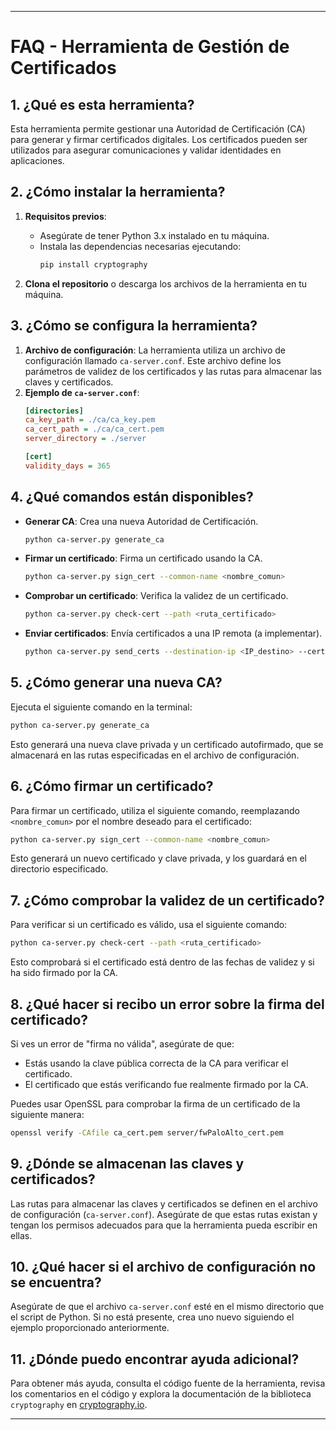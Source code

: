 ---

# FAQ - Herramienta de Gestión de Certificados

## 1. ¿Qué es esta herramienta?

Esta herramienta permite gestionar una Autoridad de Certificación (CA) para generar y firmar certificados digitales. Los certificados pueden ser utilizados para asegurar comunicaciones y validar identidades en aplicaciones.

## 2. ¿Cómo instalar la herramienta?

1. **Requisitos previos**:
   - Asegúrate de tener Python 3.x instalado en tu máquina.
   - Instala las dependencias necesarias ejecutando:
     ```bash
     pip install cryptography
     ```

2. **Clona el repositorio** o descarga los archivos de la herramienta en tu máquina.

## 3. ¿Cómo se configura la herramienta?

1. **Archivo de configuración**: La herramienta utiliza un archivo de configuración llamado `ca-server.conf`. Este archivo define los parámetros de validez de los certificados y las rutas para almacenar las claves y certificados.
2. **Ejemplo de `ca-server.conf`**:
   ```ini
   [directories]
   ca_key_path = ./ca/ca_key.pem
   ca_cert_path = ./ca/ca_cert.pem
   server_directory = ./server

   [cert]
   validity_days = 365
   ```

## 4. ¿Qué comandos están disponibles?

- **Generar CA**: Crea una nueva Autoridad de Certificación.
  ```bash
  python ca-server.py generate_ca
  ```

- **Firmar un certificado**: Firma un certificado usando la CA.
  ```bash
  python ca-server.py sign_cert --common-name <nombre_comun>
  ```

- **Comprobar un certificado**: Verifica la validez de un certificado.
  ```bash
  python ca-server.py check-cert --path <ruta_certificado>
  ```

- **Enviar certificados**: Envía certificados a una IP remota (a implementar).
  ```bash
  python ca-server.py send_certs --destination-ip <IP_destino> --cert-file <ruta_certificado> --key-file <ruta_clave_privada>
  ```

## 5. ¿Cómo generar una nueva CA?

Ejecuta el siguiente comando en la terminal:

```bash
python ca-server.py generate_ca
```

Esto generará una nueva clave privada y un certificado autofirmado, que se almacenará en las rutas especificadas en el archivo de configuración.

## 6. ¿Cómo firmar un certificado?

Para firmar un certificado, utiliza el siguiente comando, reemplazando `<nombre_comun>` por el nombre deseado para el certificado:

```bash
python ca-server.py sign_cert --common-name <nombre_comun>
```

Esto generará un nuevo certificado y clave privada, y los guardará en el directorio especificado.

## 7. ¿Cómo comprobar la validez de un certificado?

Para verificar si un certificado es válido, usa el siguiente comando:

```bash
python ca-server.py check-cert --path <ruta_certificado>
```

Esto comprobará si el certificado está dentro de las fechas de validez y si ha sido firmado por la CA.

## 8. ¿Qué hacer si recibo un error sobre la firma del certificado?

Si ves un error de "firma no válida", asegúrate de que:
- Estás usando la clave pública correcta de la CA para verificar el certificado.
- El certificado que estás verificando fue realmente firmado por la CA.

Puedes usar OpenSSL para comprobar la firma de un certificado de la siguiente manera:

```bash
openssl verify -CAfile ca_cert.pem server/fwPaloAlto_cert.pem
```

## 9. ¿Dónde se almacenan las claves y certificados?

Las rutas para almacenar las claves y certificados se definen en el archivo de configuración (`ca-server.conf`). Asegúrate de que estas rutas existan y tengan los permisos adecuados para que la herramienta pueda escribir en ellas.

## 10. ¿Qué hacer si el archivo de configuración no se encuentra?

Asegúrate de que el archivo `ca-server.conf` esté en el mismo directorio que el script de Python. Si no está presente, crea uno nuevo siguiendo el ejemplo proporcionado anteriormente.

## 11. ¿Dónde puedo encontrar ayuda adicional?

Para obtener más ayuda, consulta el código fuente de la herramienta, revisa los comentarios en el código y explora la documentación de la biblioteca `cryptography` en [cryptography.io](https://cryptography.io/en/latest/).

---